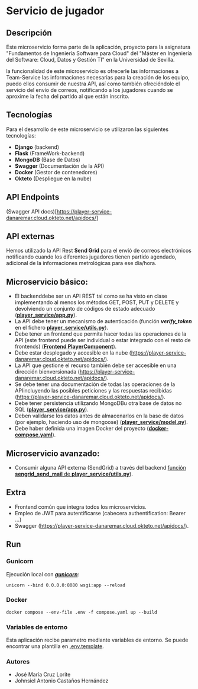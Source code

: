 

# Servicio de jugador

## Descripción

Este microservicio forma parte de la aplicación, proyecto para la asignatura "Fundamentos de Ingeniería Software para Cloud" del "Máster en Ingeniería del Software: Cloud, Datos y Gestión TI" en la  Universidad de Sevilla.

la funcionalidad de este microservicio es ofrecerle las informaciones a Team-Service las informaciones necesarias para la creación de los equipo, puedo ellos consumir de nuestra API, así como también ofreciéndole el servicio del envío de correos, notificando a los jugadores cuando se aproxime la fecha del partido al que están inscrito.


## Tecnologías

Para el desarrollo de este microservicio se utilizaron las siguientes tecnologías:
-	**Django**  (backend)
-   **Flask**  (FrameWork-backend)
-   **MongoDB**  (Base de Datos)
-   **Swagger**  (Documentación de la API)
-   **Docker**  (Gestor de contenedores)
-   **Okteto**  (Despliegue en la nube)

## API Endpoints

(Swagger API docs)[https://player-service-danaremar.cloud.okteto.net/apidocs/]

## API externas

Hemos utilizado la API Rest  **Send Grid**  para el envió de correos electrónicos notificando cuando los diferentes jugadores tienen partido agendado, adicional de  la informaciones metrológicas para ese día/hora.

## Microservicio básico:

- El backenddebe ser un API REST tal como se ha visto en clase implementando al menos los métodos GET, POST, PUT y DELETE y devolviendo un conjunto de códigos de estado adecuado ([**player_service/app.py**](./player_service/app.py)).
- La API debe tener un mecanismo de autenticación (función _**verify_token**_ en el fichero [**player_service/utils.py**](./player_service/utils.py)).
- Debe tener un frontend que permita hacer todas las operaciones de la API (este frontend puede ser individual o estar integrado con el resto de frontends) ([**Frontend PlayerComponent**](https://github.com/Football-FIS/footmatch-frontend/tree/develop/src/app/players)).
- Debe estar desplegado y accesible en la nube (https://player-service-danaremar.cloud.okteto.net/apidocs/).
- La API que gestione el recurso también debe ser accesible en una dirección bienversionada (https://player-service-danaremar.cloud.okteto.net/apidocs/).
- Se debe tener una documentación de todas las operaciones de la APIincluyendo las posibles peticiones y las respuestas recibidas (https://player-service-danaremar.cloud.okteto.net/apidocs/).
- Debe tener persistencia utilizando MongoDBu otra base de datos no SQL ([**player_service/app.py**](./player_service/app.py)).
- Deben validarse los datos antes de almacenarlos en la base de datos (por ejemplo, haciendo uso de mongoose) ([**player_service/model.py**](./player_service/model.py)).
- Debe haber definida una imagen Docker del proyecto ([**docker-compose.yaml**](./docker-compose.yaml)).

## Microservicio avanzado:

- Consumir alguna API externa (SendGrid) a través del backend  [función **sengrid_send_mail** de **player_service/utils.py**](./player_service/utils.py)).

## Extra

- Frontend común que integra todos los microservicios.
- Empleo de JWT para autentificarse (cabecera authentification: Bearer ...)
- Swagger (https://player-service-danaremar.cloud.okteto.net/apidocs/).

## Run

### Gunicorn

Ejecución local con [_**gunicorn**_](https://gunicorn.org/):

```
unicorn --bind 0.0.0.0:8080 wsgi:app --reload
```

### Docker

```
docker compose --env-file .env -f compose.yaml up --build
```

### Variables de entorno

Esta aplicación recibe parametro mediante variables de entorno. Se puede encontrar una plantilla en [.env.template](.env.template).

### Autores

-   José María Cruz Lorite
-   Johnsiel Antonio Castaños Hernández











